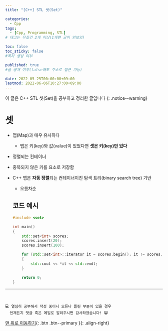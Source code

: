 ```yaml
---
title: "[C++] STL 셋(Set)" 

categories:
  - Cpp
tags:
  - [Cpp, Programming, STL]
# 태그는 무조건 2개 이상(1개면 글이 안보임)

toc: false
toc_sticky: false
#목차 생성 여부

published: true
#글 공개 여부(false해도 주소로 접근 가능)

date: 2022-05-25T00:00:00+09:00
lastmod: 2022-06-06T10:27:00+09:00
---
```


<!-- description : 25자에서 160자 사이 -->
이 글은 C++ STL 셋(Set)을 공부하고 정리한 글입니다
{: .notice--warning}

# 셋
- 맵(Map)과 매우 유사하다
  - 맵은 키(key)와 값(value)이 있었다면 **셋은 키(key)만 있다**
- 정렬되는 컨테이너
- 중복되지 않은 키를 요소로 저장함
- C++ 맵은 **자동 정렬**되는 컨테이너이진 탐색 트리(binary search tree) 기반
  - 오름차순

  ## 코드 예시

  ```cpp
  #include <set>

  int main()
  {
      std::set<int> scores;
      scores.insert(20);
      scores.insert(100);

      for (std::set<int>::iterator it = scores.begin(); it != scores.end(); ++it)
      {
          std::cout << *it << std::endl;
      }

      return 0;
  }
  ```

***
<br>

    💻 열심히 공부해서 작성 중이니 오류나 틀린 부분이 있을 경우 
      언제든지 댓글 혹은 메일로 알려주시면 감사하겠습니다! 😸

[맨 위로 이동하기](#){: .btn .btn--primary }{: .align-right}